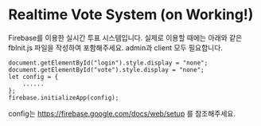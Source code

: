 # Realtime Vote System (on Working!)
Firebase를 이용한 실시간 투표 시스템입니다. 실제로 이용할 때에는 아래와 같은 fbInit.js 파일을 작성하여 포함해주세요. admin과 client 모두 필요합니다.
```
document.getElementById("login").style.display = "none";
document.getElementById("vote").style.display = "none";
let config = {
    ......
};
firebase.initializeApp(config);
```
config는 https://firebase.google.com/docs/web/setup 를 참조해주세요.
